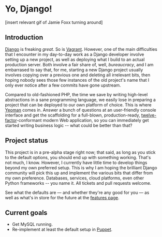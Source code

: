 Yo, Django!
===

[insert relevant gif of Jamie Foxx turning around]

Introduction
---

[Django](https://www.djangoproject.com/) is freaking *great*. So is [Vagrant](http://www.vagrantup.com/). However, one of the main difficulties that I encounter in my day-to-day work as a Django developer involve setting up a new project, as well as deploying what I build to an actual production server. Both involve a fair share of, well, *bureaucracy*, and I am embarrased to say that, for me, starting a new Django project usually involves copying over a previous one and deleting all irrelevant bits, then hoping nobody sees those few instances of the old project's name that I only ever notice after a few commits have gone upstream.

Compared to old-fashioned PHP, the time we save by writing high-level abstractions in a sane programming language, we easily lose in preparing a project that can be deployed to our own platform of choice. This is where [Yeoman](http://yeoman.io/) comes in. Answer a bunch of questions at an user-friendly console interface and get the scaffolding for a full-blown, production-ready, [twelve-factor](http://12factor.net/)-conformant modern Web application, so you can immediately get started writing business logic -- what could be better than that?

Project status
---

This project is in a pre-alpha stage right now; that said, as long as you stick to the default options, you should end up with something working. That's not much, I know. However, I currently have little time to develop things beyond my own preferred setup. This is why I am hoping the brilliant Django community will pick this up and implement the various bits that differ from my own preference. Databases, services, cloud platforms, even other Python frameworks -- you name it. All tickets and pull requests welcome.

See what the defaults are &mdash; and whether they're any good for you &mdash; as well as what's in store for the future at the [features page](https://github.com/egasimus/generator-yo-django/blob/master/docs/features.md).

Current goals
---

* Get MySQL running.
* Re-implement at least the default setup in [Puppet](http://puppetlabs.com/).
